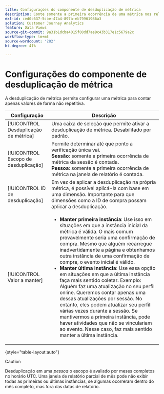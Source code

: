```yaml
---
title: Configurações do componente de desduplicação de métrica
description: Conte somente a primeira ocorrência de uma métrica nos relatórios.
exl-id: ced0c637-5cbe-47a4-897a-eb79961986a3
solution: Customer Journey Analytics
feature: Data Views
source-git-commit: 9a31b1dcba4015f00dd7ae8c43b317e1c5679a2c
workflow-type: tm+mt
source-wordcount: '282'
ht-degree: 41%

---
```


# Configurações do componente de desduplicação de métrica

A desduplicação de métrica permite configurar uma métrica para contar apenas valores de forma não repetitiva.

| Configuração | Descrição |
| --- | --- |
| [!UICONTROL Desduplicação de métrica] | Uma caixa de seleção que permite ativar a desduplicação de métrica. Desabilitado por padrão. |
| [!UICONTROL Escopo de desduplicação] | Permite determinar até que ponto a verificação única vai.<br>**Sessão**: somente a primeira ocorrência de métrica da sessão é contada.<br>**Pessoa**: somente a primeira ocorrência de métrica na janela de relatório é contada. |
| [!UICONTROL ID de desduplicação] | Em vez de aplicar a desduplicação na própria métrica, é possível aplicá-la com base em uma dimensão. Importante para que dimensões como a ID de compra possam aplicar a desduplicação. |
| [!UICONTROL Valor a manter] | <ul><li>**Manter primeira instância**: Use isso em situações em que a instância inicial da métrica é válida. O mais comum provavelmente seria uma confirmação de compra. Mesmo que alguém recarregue inadvertidamente a página e obtenhamos outra instância de uma confirmação de compra, o evento inicial é válido.</li><li>**Manter última instância**: Use essa opção em situações em que a última instância faça mais sentido coletar. Exemplo: Alguém faz uma atualização no seu perfil online. Queremos contar apenas uma dessas atualizações por sessão. No entanto, eles podem atualizar seu perfil várias vezes durante a sessão. Se mantivermos a primeira instância, pode haver atividades que não se vinculariam ao evento. Nesse caso, faz mais sentido manter a última instância.</li></ul> |

{style=&quot;table-layout:auto&quot;}

>[!CAUTION]
>
>Desduplicação em uma _pessoa_ o escopo é avaliado por meses completos no horário UTC. Uma janela de relatório parcial de mês pode não exibir todas as primeiras ou últimas instâncias, se algumas ocorreram dentro do mês completo, mas fora das datas de relatório.
